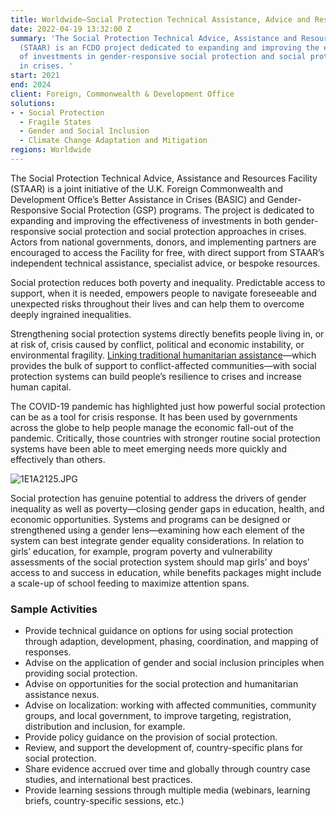 ```yaml
---
title: Worldwide—Social Protection Technical Assistance, Advice and Resources (STAAR)
date: 2022-04-19 13:32:00 Z
summary: 'The Social Protection Technical Advice, Assistance and Resources Facility
  (STAAR) is an FCDO project dedicated to expanding and improving the effectiveness
  of investments in gender-responsive social protection and social protection approaches
  in crises. '
start: 2021
end: 2024
client: Foreign, Commonwealth & Development Office
solutions:
- - Social Protection
  - Fragile States
  - Gender and Social Inclusion
  - Climate Change Adaptation and Mitigation
regions: Worldwide
---
```


The Social Protection Technical Advice, Assistance and Resources Facility (STAAR) is a joint initiative of the U.K. Foreign Commonwealth and Development Office’s Better Assistance in Crises (BASIC) and Gender-Responsive Social Protection (GSP) programs. The project is dedicated to expanding and improving the effectiveness of investments in both gender-responsive social protection and social protection approaches in crises. Actors from national governments, donors, and implementing partners are encouraged to access the Facility for free, with direct support from STAAR’s independent technical assistance, specialist advice, or bespoke resources. 

Social protection reduces both poverty and inequality. Predictable access to support, when it is needed, empowers people to navigate foreseeable and unexpected risks throughout their lives and can help them to overcome deeply ingrained inequalities.

Strengthening social protection systems directly benefits people living in, or at risk of, crisis caused by conflict, political and economic instability, or environmental fragility. [Linking traditional humanitarian assistance](https://www.calpnetwork.org/blog/five-practical-insights-on-linking-humanitarian-assistance-and-social-protection/)—which provides the bulk of support to conflict-affected communities—with social protection systems can build people’s resilience to crises and increase human capital. 

The COVID-19 pandemic has highlighted just how powerful social protection can be as a tool for crisis response. It has been used by governments across the globe to help people manage the economic fall-out of the pandemic. Critically, those countries with stronger routine social protection systems have been able to meet emerging needs more quickly and effectively than others. 

![1E1A2125.JPG](/uploads/1E1A2125.JPG)

Social protection has genuine potential to address the drivers of gender inequality as well as poverty—closing gender gaps in education, health, and economic opportunities. Systems and programs can be designed or strengthened using a gender lens—examining how each element of the system can best integrate gender equality considerations. In relation to girls’ education, for example, program poverty and vulnerability assessments of the social protection system should map girls’ and boys’ access to and success in education, while benefits packages might include a scale-up of school feeding to maximize attention spans.

### Sample Activities

* Provide technical guidance on options for using social protection through adaption, development, phasing, coordination, and mapping of responses.
* Advise on the application of gender and social inclusion principles when providing social protection.
* Advise on opportunities for the social protection and humanitarian assistance nexus.
* Advise on localization: working with affected communities, community groups, and local government, to improve targeting, registration, distribution and inclusion, for example.
* Provide policy guidance on the provision of social protection.
* Review, and support the development of, country-specific plans for social protection.
* Share evidence accrued over time and globally through country case studies, and international best practices. 
* Provide learning sessions through multiple media (webinars, learning briefs, country-specific sessions, etc.)

